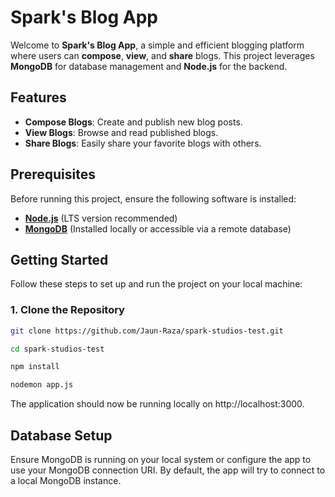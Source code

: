 # Spark's Blog App

Welcome to **Spark's Blog App**, a simple and efficient blogging platform where users can **compose**, **view**, and **share** blogs. This project leverages **MongoDB** for database management and **Node.js** for the backend.

## Features

- **Compose Blogs**: Create and publish new blog posts.
- **View Blogs**: Browse and read published blogs.
- **Share Blogs**: Easily share your favorite blogs with others.

## Prerequisites

Before running this project, ensure the following software is installed:

- **[Node.js](https://nodejs.org/)** (LTS version recommended)
- **[MongoDB](https://www.mongodb.com/)** (Installed locally or accessible via a remote database)

## Getting Started

Follow these steps to set up and run the project on your local machine:

### 1. Clone the Repository

```bash
git clone https://github.com/Jaun-Raza/spark-studios-test.git

cd spark-studios-test

npm install

nodemon app.js
```

The application should now be running locally on http://localhost:3000.

## Database Setup
Ensure MongoDB is running on your local system or configure the app to use your MongoDB connection URI. By default, the app will try to connect to a local MongoDB instance.
